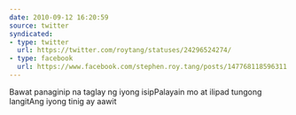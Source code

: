```yaml
---
date: 2010-09-12 16:20:59
source: twitter
syndicated:
- type: twitter
  url: https://twitter.com/roytang/statuses/24296524274/
- type: facebook
  url: https://www.facebook.com/stephen.roy.tang/posts/147768118596311
---
```


Bawat panaginip na taglay ng iyong isipPalayain mo at ilipad tungong langitAng iyong tinig ay aawit